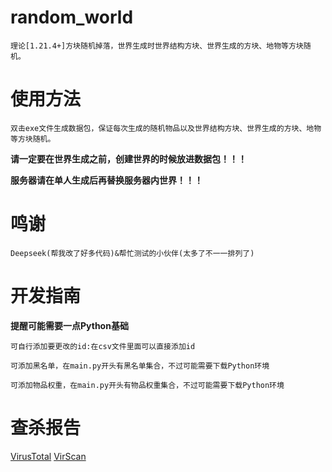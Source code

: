 # random_world
    理论[1.21.4+]方块随机掉落，世界生成时世界结构方块、世界生成的方块、地物等方块随机。

# 使用方法
    双击exe文件生成数据包，保证每次生成的随机物品以及世界结构方块、世界生成的方块、地物等方块随机。

**请一定要在世界生成之前，创建世界的时候放进数据包！！！**

**服务器请在单人生成后再替换服务器内世界！！！**

# 鸣谢
    Deepseek(帮我改了好多代码)&帮忙测试的小伙伴(太多了不一一排列了)

# 开发指南
**提醒可能需要一点Python基础**

    可自行添加要更改的id:在csv文件里面可以直接添加id

    可添加黑名单，在main.py开头有黑名单集合，不过可能需要下载Python环境

    可添加物品权重，在main.py开头有物品权重集合，不过可能需要下载Python环境

# 查杀报告
[VirusTotal](https://www.virustotal.com/gui/file/17da70a70498a010bdd99ce7ce21976283c6cfff1b7d0e486618c1a410dc7420)
[VirScan](https://www.virscan.org/report/17da70a70498a010bdd99ce7ce21976283c6cfff1b7d0e486618c1a410dc7420)
    
